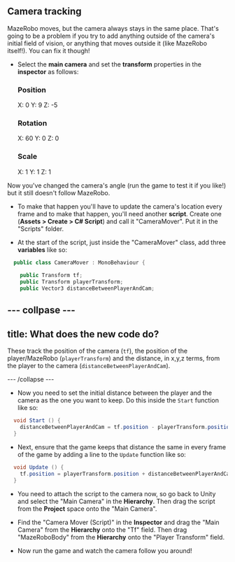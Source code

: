 ## Camera tracking

MazeRobo moves, but the camera always stays in the same place. That's going to be a problem if you try to add anything outside of the camera's initial field of vision, or anything that moves outside it (like MazeRobo itself!). You can fix it though!

+ Select the **main camera** and set the **transform** properties in the **inspector** as follows:
    
  ### Position
    X: 0
    Y: 9
    Z: -5
  
  ### Rotation
    X: 60
    Y: 0
    Z: 0
    
  ### Scale
    X: 1
    Y: 1
    Z: 1
        
Now you've changed the camera's angle (run the game to test it if you like!) but it still doesn't follow MazeRobo. 

+ To make that happen you'll have to update the camera's location every frame and to make that happen, you'll need another **script**. Create one (**Assets > Create > C# Script**) and call it "CameraMover". Put it in the "Scripts" folder.

+ At the start of the script, just inside the "CameraMover" class, add three **variables** like so:

```cs
  public class CameraMover : MonoBehaviour {
    
    public Transform tf;
    public Transform playerTransform;
    public Vector3 distanceBetweenPlayerAndCam;      
```

--- collpase ---
---
title: What does the new code do?
---

These track the position of the camera (`tf`), the position of the player/MazeRobo (`playerTransform`) and the distance, in x,y,z terms, from the player to the camera (`distanceBetweenPlayerAndCam`).  

--- /collapse ---

+ Now you need to set the initial distance between the player and the camera as the one you want to keep. Do this inside the `Start` function like so:

```cs
  void Start () {
    distanceBetweenPlayerAndCam = tf.position - playerTransform.position;
  }	
```
  
+ Next, ensure that the game keeps that distance the same in every frame of the game by adding a line to the `Update` function like so:
  
```cs
  void Update () {
    tf.position = playerTransform.position + distanceBetweenPlayerAndCam;
  }
```

+ You need to attach the script to the camera now, so go back to Unity and select the "Main Camera" in the **Hierarchy**. Then drag the script from the **Project** space onto the "Main Camera".

+ Find the "Camera Mover (Script)" in the **Inspector** and drag the "Main Camera" from the **Hierarchy** onto the "Tf" field. Then drag "MazeRoboBody" from the **Hierarchy** onto the "Player Transform" field.

+ Now run the game and watch the camera follow you around! 